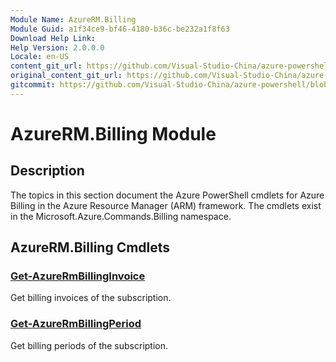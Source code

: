 ```yaml
---
Module Name: AzureRM.Billing
Module Guid: a1f34ce9-bf46-4180-b36c-be232a1f8f63
Download Help Link:
Help Version: 2.0.0.0
Locale: en-US
content_git_url: https://github.com/Visual-Studio-China/azure-powershell/blob/preview/src/ResourceManager/Billing/Commands.Billing/help/AzureRM.Billing.md
original_content_git_url: https://github.com/Visual-Studio-China/azure-powershell/blob/preview/src/ResourceManager/Billing/Commands.Billing/help/AzureRM.Billing.md
gitcommit: https://github.com/Visual-Studio-China/azure-powershell/blob/dbbac5b71c9946c33dcc700ce2b7eaae8cbad761
---
```


# AzureRM.Billing Module
## Description
The topics in this section document the Azure PowerShell cmdlets for Azure Billing in the Azure Resource Manager (ARM) framework. The cmdlets exist in the Microsoft.Azure.Commands.Billing namespace.

## AzureRM.Billing Cmdlets
### [Get-AzureRmBillingInvoice](Get-AzureRmBillingInvoice.md)
Get billing invoices of the subscription.

### [Get-AzureRmBillingPeriod](Get-AzureRmBillingPeriod.md)
Get billing periods of the subscription.

